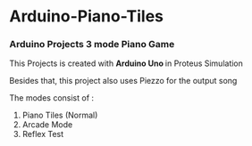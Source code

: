 # Arduino-Piano-Tiles

### Arduino Projects 3 mode Piano Game

This Projects is created with <b> Arduino Uno </b> in Proteus Simulation 

Besides that, this project also uses Piezzo for the output song

The modes consist of : 
1. Piano Tiles (Normal)
2. Arcade Mode
3. Reflex Test
